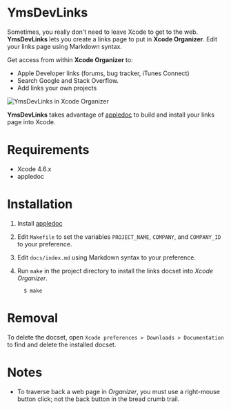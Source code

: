# YmsDevLinks

Sometimes, you really don't need to leave Xcode to get to the web. **YmsDevLinks** lets you create a links page to put in **Xcode Organizer**. Edit your links page using Markdown syntax.

Get access from within **Xcode Organizer** to:
* Apple Developer links (forums, bug tracker, iTunes Connect)
* Search Google and Stack Overflow.
* Add links your own projects

![YmsDevLinks in Xcode Organizer](http://kickingvegas.github.io/YmsDevLinks/images/ymsdevlinks.jpg)

**YmsDevLinks** takes advantage of [appledoc](http://gentlebytes.com/appledoc/) to build and install your links page into Xcode.

# Requirements
* Xcode 4.6.x
* appledoc

# Installation
1. Install [appledoc](http://gentlebytes.com/appledoc/)
1. Edit `Makefile` to set the variables `PROJECT_NAME`, `COMPANY`, and `COMPANY_ID` to your preference.
1. Edit `docs/index.md` using Markdown syntax to your preference.
1. Run `make` in the project directory to install the links docset into *Xcode Organizer*.

         $ make

# Removal
To delete the docset, open `Xcode preferences > Downloads > Documentation` to find and delete the installed docset.

# Notes
* To traverse back a web page in *Organizer*, you must use a right-mouse button click; not the back button in the bread crumb trail.


